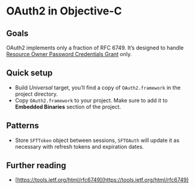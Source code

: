 # OAuth2 in Objective-C

## Goals
OAuth2 implements only a fraction of RFC 6749. It’s designed to handle [Resource Owner Password Credentials Grant](https://tools.ietf.org/html/rfc6749#section-4.3) only.

## Quick setup
- Build *Universal* target, you’ll find a copy of ```OAuth2.framework``` in the project directory.
- Copy ```OAuth2.framework``` to your project. Make sure to add it to **Embedded Binaries** section of the project.

## Patterns
- Store ```SFTToken``` object between sessions, ```SFTOAuth``` will update it as necessary with refresh tokens and expiration dates.

## Further reading
- [https://tools.ietf.org/html/rfc6749](https://tools.ietf.org/html/rfc6749)